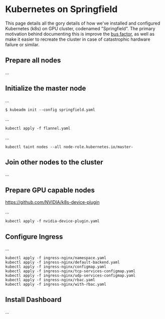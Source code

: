 # Kubernetes on Springfield
This page details all the gory details of how we've installed and configured Kubernetes (k8s) on GPU cluster, codenamed "Springfield". The primary motivation behind documenting this is improve the [bus factor](https://en.wikipedia.org/wiki/Bus_factor), as well as make it easier to recreate the cluster in case of catastrophic hardware failure or similar.

## Prepare all nodes
...

## Initialize the master node
...

```
$ kubeadm init --config springfield.yaml
```

...
```
kubectl apply -f flannel.yaml
```

...
```
kubectl taint nodes --all node-role.kubernetes.io/master-
```

## Join other nodes to the cluster
...

## Prepare GPU capable nodes
https://github.com/NVIDIA/k8s-device-plugin

...
```
kubectl apply -f nvidia-device-plugin.yaml
```

## Configure Ingress
...

```
kubectl apply -f ingress-nginx/namespace.yaml
kubectl apply -f ingress-nginx/default-backend.yaml
kubectl apply -f ingress-nginx/configmap.yaml
kubectl apply -f ingress-nginx/tcp-services-configmap.yaml
kubectl apply -f ingress-nginx/udp-services-configmap.yaml
kubectl apply -f ingress-nginx/rbac.yaml
kubectl apply -f ingress-nginx/with-rbac.yaml
```

## Install Dashboard
...
